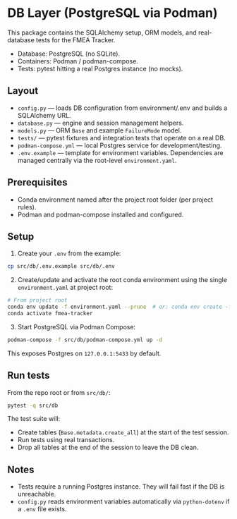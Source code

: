 # DB Layer (PostgreSQL via Podman)

This package contains the SQLAlchemy setup, ORM models, and real-database tests for the FMEA Tracker.

- Database: PostgreSQL (no SQLite).
- Containers: Podman / podman-compose.
- Tests: pytest hitting a real Postgres instance (no mocks).

## Layout

- `config.py` — loads DB configuration from environment/.env and builds a SQLAlchemy URL.
- `database.py` — engine and session management helpers.
- `models.py` — ORM `Base` and example `FailureMode` model.
- `tests/` — pytest fixtures and integration tests that operate on a real DB.
- `podman-compose.yml` — local Postgres service for development/testing.
- `.env.example` — template for environment variables.
 Dependencies are managed centrally via the root-level `environment.yaml`.

## Prerequisites

- Conda environment named after the project root folder (per project rules).
- Podman and podman-compose installed and configured.

## Setup

1) Create your `.env` from the example:

```bash
cp src/db/.env.example src/db/.env
```

2) Create/update and activate the root conda environment using the single `environment.yaml` at project root:

```bash
# From project root
conda env update -f environment.yaml --prune  # or: conda env create -f environment.yaml
conda activate fmea-tracker
```

3) Start PostgreSQL via Podman Compose:

```bash
podman-compose -f src/db/podman-compose.yml up -d
```

This exposes Postgres on `127.0.0.1:5433` by default.

## Run tests

From the repo root or from `src/db/`:

```bash
pytest -q src/db
```

The test suite will:
- Create tables (`Base.metadata.create_all`) at the start of the test session.
- Run tests using real transactions.
- Drop all tables at the end of the session to leave the DB clean.

## Notes

- Tests require a running Postgres instance. They will fail fast if the DB is unreachable.
- `config.py` reads environment variables automatically via `python-dotenv` if a `.env` file exists.

